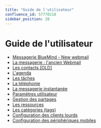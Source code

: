 ```yaml
---
title: "Guide de l'utilisateur"
confluence_id: 57770218
sidebar_position: 28
---
```

# Guide de l'utilisateur


- [Messagerie BlueMind - New webmail](/Guide_de_l_utilisateur/Messagerie_BlueMind/)
- [La messagerie : l'ancien Webmail](/Guide_de_l_utilisateur/La_messagerie/)
- [Les contacts [OLD]](/Guide_de_l_utilisateur/Les_contacts/)
- [L'agenda](/Guide_de_l_utilisateur/L_agenda/)
- [Les tâches](/Guide_de_l_utilisateur/Les_tâches/)
- [La téléphonie](/Guide_de_l_utilisateur/La_téléphonie/)
- [La messagerie instantanée](/Guide_de_l_utilisateur/La_messagerie_instantanée/)
- [Paramètres utilisateur](/Guide_de_l_utilisateur/Paramètres_utilisateur/)
- [Gestion des partages](/Guide_de_l_utilisateur/Gestion_des_partages/)
- [Les ressources](/Guide_de_l_utilisateur/Les_ressources/)
- [Les catégories (tags)](/Guide_de_l_utilisateur/Les_catégories_tags_/)
- [Configuration des clients lourds](/Guide_de_l_utilisateur/Configuration_des_clients_lourds/)
- [Configuration des périphériques mobiles](/Guide_de_l_utilisateur/Configuration_des_périphériques_mobiles/)


 


